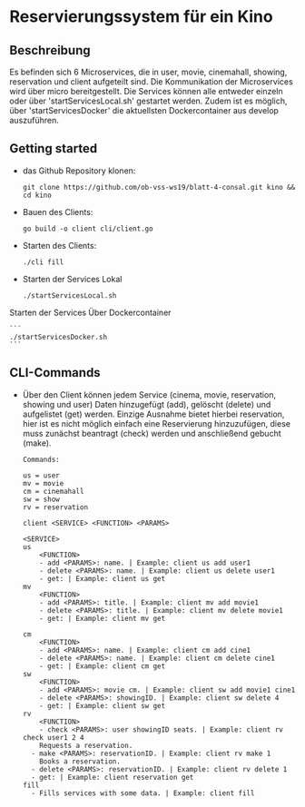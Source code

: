 # Reservierungssystem für ein Kino

## Beschreibung
Es befinden sich 6 Microservices, die in user, movie, cinemahall, showing, reservation und client aufgeteilt sind.
Die Kommunikation der Microservices wird über micro bereitgestellt.
Die Services können alle entweder einzeln oder über 'startServicesLocal.sh' gestartet werden.
Zudem ist es möglich, über 'startServicesDocker' die aktuellsten Dockercontainer aus develop auszuführen.

## Getting started

-   das Github Repository klonen:

    ```
    git clone https://github.com/ob-vss-ws19/blatt-4-consal.git kino && cd kino
    ```

-   Bauen des Clients:

    ```
    go build -o client cli/client.go
    ```

-   Starten des Clients:

    ```
    ./cli fill
    ```

-  Starten der Services Lokal

    ```
    ./startServicesLocal.sh
    ```

  Starten der Services Über Dockercontainer

    ```
    ./startServicesDocker.sh
    ```

## CLI-Commands

-   Über den Client können jedem Service (cinema, movie, reservation, showing und user) Daten hinzugefügt (add), gelöscht (delete) und aufgelistet (get) werden.
Einzige Ausnahme bietet hierbei reservation, hier ist es nicht möglich einfach eine Reservierung hinzuzufügen, diese muss zunächst beantragt (check) werden und anschließend gebucht (make).

    ```
    Commands:

    us = user
    mv = movie
    cm = cinemahall
    sw = show
    rv = reservation

    client <SERVICE> <FUNCTION> <PARAMS>

    <SERVICE>
    us
        <FUNCTION>
        - add <PARAMS>: name. | Example: client us add user1
        - delete <PARAMS>: name. | Example: client us delete user1
        - get: | Example: client us get
    mv
        <FUNCTION>
        - add <PARAMS>: title. | Example: client mv add movie1
        - delete <PARAMS>: title. | Example: client mv delete movie1
        - get: | Example: client mv get

    cm
        <FUNCTION>
        - add <PARAMS>: name. | Example: client cm add cine1
        - delete <PARAMS>: name. | Example: client cm delete cine1
        - get: | Example: client cm get
    sw
        <FUNCTION>
        - add <PARAMS>: movie cm. | Example: client sw add movie1 cine1
        - delete <PARAMS>: showingID. | Example: client sw delete 4
        - get: | Example: client sw get
    rv
        <FUNCTION>
        - check <PARAMS>: user showingID seats. | Example: client rv check user1 2 4
        Requests a reservation.
      - make <PARAMS>: reservationID. | Example: client rv make 1
        Books a reservation.
      - delete <PARAMS>: reservationID. | Example: client rv delete 1
      - get: | Example: client reservation get
    fill
      - Fills services with some data. | Example: client fill
      ```
